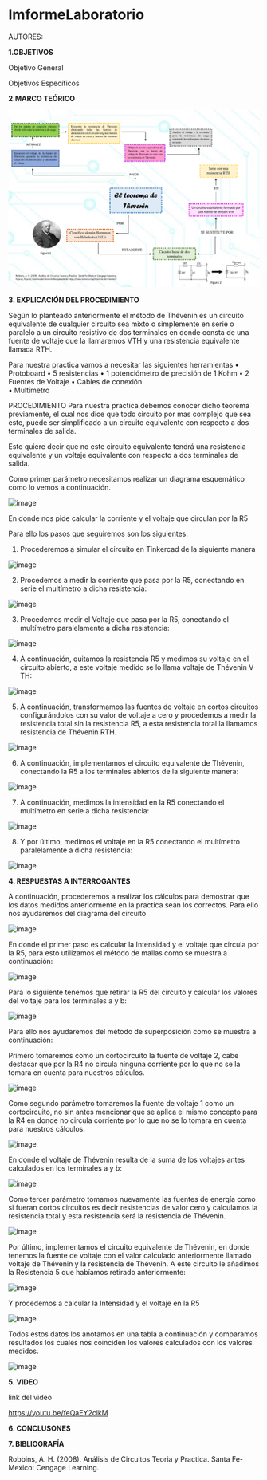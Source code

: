 # ImformeLaboratorio

AUTORES:


**1.OBJETIVOS** 

Objetivo General



Objetivos Específicos


**2.MARCO TEÓRICO**

 ![](https://github.com/Anabeltoapanta/LABORATORIO-5/blob/main/marco%20teorico%20labo%205.png)


**3. EXPLICACIÓN DEL PROCEDIMIENTO**

Según lo planteado anteriormente el método de Thévenin es un circuito equivalente de cualquier circuito sea mixto o simplemente en serie o paralelo a un circuito resistivo de dos terminales en donde consta de una fuente de voltaje que la llamaremos VTH y una resistencia equivalente llamada RTH.

Para nuestra practica vamos a necesitar las siguientes herramientas
•	Protoboard 
•	5 resistencias
•	1 potenciómetro de precisión de 1 Kohm
•	2 Fuentes de Voltaje
•	Cables de conexión  
•	Multímetro

PROCEDIMIENTO
Para nuestra practica debemos conocer dicho teorema previamente, el cual nos dice que todo circuito por mas complejo que sea este, puede ser simplificado a un circuito equivalente con respecto a dos terminales de salida.

Esto quiere decir que no este circuito equivalente tendrá una resistencia equivalente y un voltaje equivalente con respecto a dos terminales de salida.

Como primer parámetro necesitamos realizar un diagrama esquemático como lo vemos a continuación.

![image](https://user-images.githubusercontent.com/85134094/127005331-f2f3c25f-69da-4451-9f1b-2aa301bdcfa3.png)

En donde nos pide calcular la corriente y el voltaje que circulan por la R5

Para ello los pasos que seguiremos son los siguientes:

1)	Procederemos a simular el circuito en Tinkercad de la siguiente manera 

![image](https://user-images.githubusercontent.com/85134094/127005417-9c510236-dc13-4a68-ab4d-694a990d3a5d.png)

2)	Procedemos a medir la corriente que pasa por la R5, conectando en serie el multímetro a dicha resistencia:

![image](https://user-images.githubusercontent.com/85134094/127005462-d29bedca-33a5-4f46-8c17-6c84fd84c6ed.png)

3)	Procedemos medir el Voltaje que pasa por la R5, conectando el multímetro paralelamente a dicha resistencia:

![image](https://user-images.githubusercontent.com/85134094/127005478-abd9fac4-13e5-46cc-9851-3b7219d4a98f.png)

4)	A continuación, quitamos la resistencia R5 y medimos su voltaje en el circuito abierto, a este voltaje medido se lo llama voltaje de Thévenin V TH:

![image](https://user-images.githubusercontent.com/85134094/127005495-c04db0c5-f0d2-4245-a1db-22ca2de693d1.png)

5)	A continuación, transformamos las fuentes de voltaje en cortos circuitos configurándolos con su valor de voltaje a cero y procedemos a medir la resistencia total sin la resistencia R5, a esta resistencia total la llamamos resistencia de Thévenin RTH.

![image](https://user-images.githubusercontent.com/85134094/127005533-e6a254ea-47c6-48b8-8fb1-136e8b977ef5.png)

6)	A continuación, implementamos el circuito equivalente de Thévenin, conectando la R5 a los terminales abiertos de la siguiente manera:

![image](https://user-images.githubusercontent.com/85134094/127005554-29350114-b8fe-44a0-af91-6d0c52607c9e.png)

7)	A continuación, medimos la intensidad en la R5 conectando el multímetro en serie a dicha resistencia:

![image](https://user-images.githubusercontent.com/85134094/127005578-65890fe9-faef-49dc-a0ac-c384a236db8c.png)

8)	Y por último, medimos el voltaje en la R5 conectando el multímetro paralelamente a dicha resistencia:

![image](https://user-images.githubusercontent.com/85134094/127005604-1dea5f04-5f46-4cf5-b462-adbd04d8a24c.png)

**4. RESPUESTAS A INTERROGANTES**

A continuación, procederemos a realizar los cálculos para demostrar que los datos medidos anteriormente en la practica sean los correctos. 
Para ello nos ayudaremos del diagrama del circuito

![image](https://user-images.githubusercontent.com/85134094/127005670-2b1478d8-e438-44f7-9ab4-07a95c53fe67.png)

En donde el primer paso es calcular la Intensidad y el voltaje que circula por la R5, para esto utilizamos el método de mallas como se muestra a continuación: 

![image](https://user-images.githubusercontent.com/85134094/127005685-4d03e749-f485-4248-9941-fd90063fc912.png)

Para lo siguiente tenemos que retirar la R5 del circuito y calcular los valores del voltaje para los terminales a y b:

![image](https://user-images.githubusercontent.com/85134094/127005730-06126016-4bbb-4783-a016-70595769505f.png)

Para ello nos ayudaremos del método de superposición como se muestra a continuación:

Primero tomaremos como un cortocircuito la fuente de voltaje 2, cabe destacar que por la R4 no circula ninguna corriente por lo que no se la tomara en cuenta para nuestros cálculos.

![image](https://user-images.githubusercontent.com/85134094/127005760-bb6a2dc1-9820-496c-8d96-28217a47ff3a.png)

Como segundo parámetro tomaremos la fuente de voltaje 1 como un cortocircuito, no sin antes mencionar que se aplica el mismo concepto para la R4 en donde no circula corriente por lo que no se lo tomara en cuenta para nuestros cálculos.

![image](https://user-images.githubusercontent.com/85134094/127005793-ee70353d-8beb-4b9f-8f7a-87cd31c573b5.png)

En donde el voltaje de Thévenin resulta de la suma de los voltajes antes calculados en los terminales a y b:

![image](https://user-images.githubusercontent.com/85134094/127005819-7ad60227-d361-442b-bb4a-f3410162b1ed.png)

Como tercer parámetro tomamos nuevamente las fuentes de energía como si fueran cortos circuitos es decir resistencias de valor cero y calculamos la resistencia total y esta resistencia será la resistencia de Thévenin.

![image](https://user-images.githubusercontent.com/85134094/127005840-a1909634-43fd-4981-b2e8-aaaa459e7442.png)

Por último, implementamos el circuito equivalente de Thévenin, en donde tenemos la fuente de voltaje con el valor calculado anteriormente llamado voltaje de Thévenin y la resistencia de Thévenin. A este circuito le añadimos la Resistencia 5 que habíamos retirado anteriormente:

![image](https://user-images.githubusercontent.com/85134094/127005867-5895ff4e-1759-4413-ab30-91698127e233.png)

Y procedemos a calcular la Intensidad y el voltaje en la R5 

![image](https://user-images.githubusercontent.com/85134094/127005905-9d4680f9-c445-4b2f-819c-bf16cd9bec63.png)

Todos estos datos los anotamos en una tabla a continuación y comparamos resultados los cuales nos coinciden los valores calculados con los valores medidos.

![image](https://user-images.githubusercontent.com/85134094/127005996-3905d826-49f4-4db2-bf2f-a905931aed44.png)

**5. VIDEO**

link del video 


https://youtu.be/feQaEY2clkM

**6. CONCLUSONES**

  
 

**7. BIBLIOGRAFÍA**

Robbins, A. H. (2008). Análisis de Circuitos Teoria y Practica. Santa Fe-Mexico: Cengage Learning.



